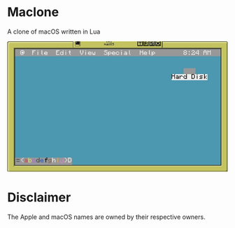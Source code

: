 # Maclone
A clone of macOS written in Lua

![Banner](./media/banner.jpg)

# Disclaimer
The Apple and macOS names are owned by their respective owners.
